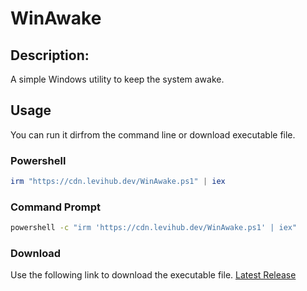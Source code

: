 # WinAwake

## Description:
A simple Windows utility to keep the system awake.

## Usage
You can run it dirfrom the command line or download executable file. 

### Powershell
```ps1
irm "https://cdn.levihub.dev/WinAwake.ps1" | iex
```

### Command Prompt
```bat
powershell -c "irm 'https://cdn.levihub.dev/WinAwake.ps1' | iex"
```

### Download
Use the following link to download the executable file.
[Latest Release](https://cdn.levihub.dev/WinAwake.exe)
<!--
You can download the latest release from:
[Latest Release](https://github.com/Leviatan1121/WinAwake/releases/latest)

Or use these direct download links:
- [WinAwake.exe](https://github.com/Leviatan1121/WinAwake/releases/latest/download/WinAwake.exe)
- [WinAwake.ps1](https://github.com/Leviatan1121/WinAwake/releases/latest/download/WinAwake.ps1)
-->